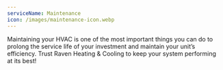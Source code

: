 ```yaml
---
serviceName: Maintenance
icon: /images/maintenance-icon.webp
---
```


Maintaining your HVAC is one of the most important things you can do to prolong the service life of your investment and maintain your unit’s efficiency. Trust Raven Heating & Cooling to keep your system performing at its best!